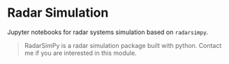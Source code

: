 # Radar Simulation

Jupyter notebooks for radar systems simulation based on `radarsimpy`.
> RadarSimPy is a radar simulation package built with python. Contact me if you are interested in this module.
